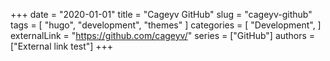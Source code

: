 +++
date = "2020-01-01"
title = "Cageyv GitHub"
slug = "cageyv-github"
tags = [
    "hugo",
    "development",
    "themes"
]
categories = [
    "Development",
]
externalLink = "https://github.com/cageyv/"
series = ["GitHub"]
authors = ["External link test"]
+++
